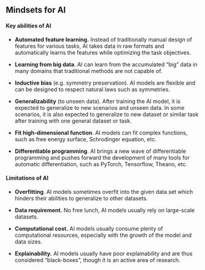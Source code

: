 ## Mindsets for AI

#### Key abilities of AI

  - **Automated feature learning.** Instead of traditionally manual design of features for various tasks, AI takes data in raw formats and automatically learns the features while optimizing the task objectives.

  - **Learning from big data**. AI can learn from the accumulated “big” data in many domains that traditional methods are not capable of.

  - **Inductive bias** (e.g. symmetry preservation). AI models are flexible and can be designed to respect natural laws such as symmetries.

  - **Generalizability** (to unseen data). After training the AI model, it is expected to generalize to new scenarios and unseen data. In some scenarios, it is also expected to generalize to new dataset or similar task after training with one general dataset or task.

  - **Fit high-dimensional function**. AI models can fit complex functions, such as free energy surface, Schrodinger equation, etc.

  - **Differentiable programming**. AI brings a new wave of differentiable programming and pushes forward the development of many tools for automatic differentiation, such as PyTorch, Tensorflow, Theano, etc.

#### Limitations of AI

  - **Overfitting**. AI models sometimes overfit into the given data set which hinders their abilities to generalize to other datasets.

  - **Data requirement.** No free lunch, AI models usually rely on large-scale datasets.

  - **Computational cost.** AI models usually consume plenty of computational resources, especially with the growth of the model and data sizes.

  - **Explainability.** AI models usually have poor explainability and are thus considered “black-boxes”, though it is an active area of research.